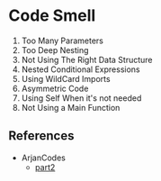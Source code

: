 # Code Smell

1. Too Many Parameters
2. Too Deep Nesting
3. Not Using The Right Data Structure
4. Nested Conditional Expressions
5. Using WildCard Imports
6. Asymmetric Code
7. Using Self When it's not needed
8. Not Using a Main Function

## References

- ArjanCodes
  - [part2](https://github.com/ArjanCodes/2021-more-code-smells)
